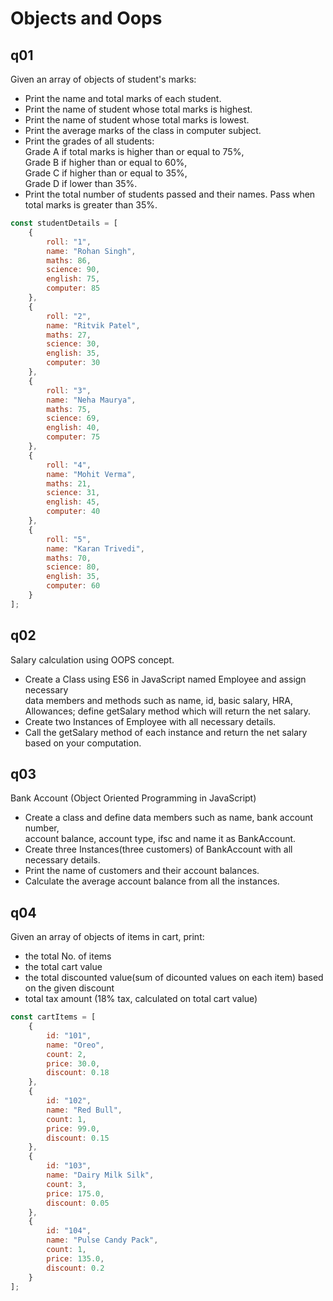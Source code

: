 # Objects and Oops

## q01

Given an array of objects of student's marks:

-   Print the name and total marks of each student.
-   Print the name of student whose total marks is highest.
-   Print the name of student whose total marks is lowest.
-   Print the average marks of the class in computer subject.
-   Print the grades of all students:  
     Grade A if total marks is higher than or equal to 75%,  
     Grade B if higher than or equal to 60%,  
     Grade C if higher than or equal to 35%,  
     Grade D if lower than 35%.
-   Print the total number of students passed and their names. Pass when total marks is greater than 35%.

```js script
const studentDetails = [
	{
		roll: "1",
		name: "Rohan Singh",
		maths: 86,
		science: 90,
		english: 75,
		computer: 85
	},
	{
		roll: "2",
		name: "Ritvik Patel",
		maths: 27,
		science: 30,
		english: 35,
		computer: 30
	},
	{
		roll: "3",
		name: "Neha Maurya",
		maths: 75,
		science: 69,
		english: 40,
		computer: 75
	},
	{
		roll: "4",
		name: "Mohit Verma",
		maths: 21,
		science: 31,
		english: 45,
		computer: 40
	},
	{
		roll: "5",
		name: "Karan Trivedi",
		maths: 70,
		science: 80,
		english: 35,
		computer: 60
	}
];
```

## q02

Salary calculation using OOPS concept.

-   Create a Class using ES6 in JavaScript named Employee and assign necessary  
    data members and methods such as name, id, basic salary, HRA, Allowances; define getSalary method which will return the net salary.
-   Create two Instances of Employee with all necessary details.
-   Call the getSalary method of each instance and return the net salary based on your computation.

## q03

Bank Account (Object Oriented Programming in JavaScript)

-   Create a class and define data members such as name, bank account number,  
    account balance, account type, ifsc and name it as BankAccount.
-   Create three Instances(three customers) of BankAccount with all necessary details.
-   Print the name of customers and their account balances.
-   Calculate the average account balance from all the instances.

## q04

Given an array of objects of items in cart, print:

-   the total No. of items
-   the total cart value
-   the total discounted value(sum of dicounted values on each item) based on the given discount
-   total tax amount (18% tax, calculated on total cart value)

```js script
const cartItems = [
	{
		id: "101",
		name: "Oreo",
		count: 2,
		price: 30.0,
		discount: 0.18
	},
	{
		id: "102",
		name: "Red Bull",
		count: 1,
		price: 99.0,
		discount: 0.15
	},
	{
		id: "103",
		name: "Dairy Milk Silk",
		count: 3,
		price: 175.0,
		discount: 0.05
	},
	{
		id: "104",
		name: "Pulse Candy Pack",
		count: 1,
		price: 135.0,
		discount: 0.2
	}
];
```